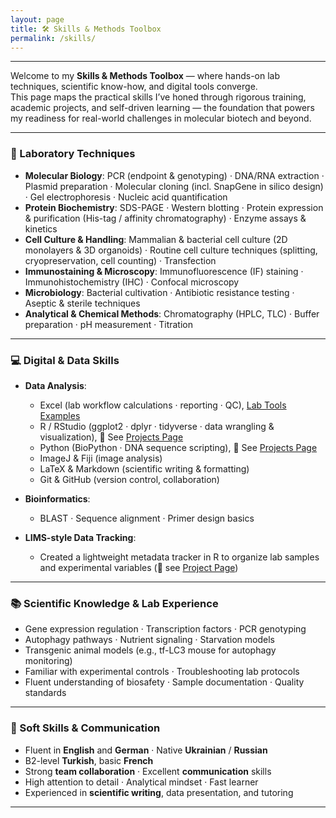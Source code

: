 ```yaml
---
layout: page
title: 🛠️ Skills & Methods Toolbox
permalink: /skills/
---
```

---

Welcome to my **Skills & Methods Toolbox** — where hands-on lab techniques, scientific know-how, and digital tools converge.  
This page maps the practical skills I’ve honed through rigorous training, academic projects, and self-driven learning — the foundation that powers my readiness for real-world challenges in molecular biotech and beyond.

---

### 🔬 Laboratory Techniques

- **Molecular Biology**: PCR (endpoint & genotyping) · DNA/RNA extraction · Plasmid preparation · Molecular cloning (incl. SnapGene in silico design) · Gel electrophoresis · Nucleic acid quantification  
- **Protein Biochemistry**: SDS-PAGE · Western blotting · Protein expression & purification (His-tag / affinity chromatography) · Enzyme assays & kinetics  
- **Cell Culture & Handling**: Mammalian & bacterial cell culture (2D monolayers & 3D organoids) · Routine cell culture techniques (splitting, cryopreservation, cell counting) · Transfection  
- **Immunostaining & Microscopy**: Immunofluorescence (IF) staining · Immunohistochemistry (IHC) · Confocal microscopy  
- **Microbiology**: Bacterial cultivation · Antibiotic resistance testing · Aseptic & sterile techniques  
- **Analytical & Chemical Methods**: Chromatography (HPLC, TLC) · Buffer preparation · pH measurement · Titration  


---

### 💻 Digital & Data Skills

- **Data Analysis**:
  - Excel (lab workflow calculations · reporting · QC), [Lab Tools Examples](./Lab_Tools) 
  - R / RStudio (ggplot2 · dplyr · tidyverse · data wrangling & visualization), 📁 See [Projects Page](projects.md) 
  - Python (BioPython · DNA sequence scripting), 📁 See [Projects Page](projects.md) 
  - ImageJ & Fiji (image analysis)
  - LaTeX & Markdown (scientific writing & formatting)
  - Git & GitHub (version control, collaboration)
 

- **Bioinformatics**:
  - BLAST · Sequence alignment · Primer design basics

- **LIMS-style Data Tracking**:  
  - Created a lightweight metadata tracker in R to organize lab samples and experimental variables (📁 see [Project Page](projects.md))

---

### 📚  Scientific Knowledge & Lab Experience

- Gene expression regulation · Transcription factors · PCR genotyping
- Autophagy pathways · Nutrient signaling · Starvation models
- Transgenic animal models (e.g., tf-LC3 mouse for autophagy monitoring)
- Familiar with experimental controls · Troubleshooting lab protocols
- Fluent understanding of biosafety · Sample documentation · Quality standards

---

### 🎨 Soft Skills & Communication

- Fluent in **English** and **German** · Native **Ukrainian** / **Russian**
- B2-level **Turkish**, basic **French**
- Strong **team collaboration** · Excellent **communication** skills
- High attention to detail · Analytical mindset · Fast learner
- Experienced in **scientific writing**, data presentation, and tutoring

---


